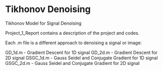 # Tikhonov Denoising
Tikhonov Model for Signal Denoising

Project_1_Report contains a description of the project and codes.

Each .m file is a different approach to denoising a signal or image:

GD_1d.m - Gradient Descent for 1D signal
GD_2d.m - Gradient Descent for 2D signal
GSGC_1d.m - Gauss Seidel and Conjugate Gradient for 1D signal
GSGC_2d.m - Gauss Seidel and Conjugate Gradient for 2D signal
